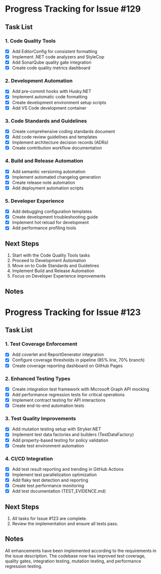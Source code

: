 
# Progress Tracking for Issue #129

## Task List

### 1. Code Quality Tools
- [x] Add EditorConfig for consistent formatting
- [x] Implement .NET code analyzers and StyleCop
- [x] Add SonarQube quality gate integration
- [x] Create code quality metrics dashboard

### 2. Development Automation
- [x] Add pre-commit hooks with Husky.NET
- [x] Implement automatic code formatting
- [x] Create development environment setup scripts
- [x] Add VS Code development container

### 3. Code Standards and Guidelines
- [x] Create comprehensive coding standards document
- [x] Add code review guidelines and templates
- [x] Implement architecture decision records (ADRs)
- [x] Create contribution workflow documentation

### 4. Build and Release Automation
- [x] Add semantic versioning automation
- [x] Implement automated changelog generation
- [x] Create release note automation
- [x] Add deployment automation scripts

### 5. Developer Experience
- [x] Add debugging configuration templates
- [x] Create development troubleshooting guide
- [x] Implement hot reload for development
- [x] Add performance profiling tools

## Next Steps

1. Start with the Code Quality Tools tasks
2. Proceed to Development Automation
3. Move on to Code Standards and Guidelines
4. Implement Build and Release Automation
5. Focus on Developer Experience improvements

## Notes

# Progress Tracking for Issue #123

## Task List

### 1. Test Coverage Enforcement
- [x] Add coverlet and ReportGenerator integration
- [x] Configure coverage thresholds in pipeline (85% line, 70% branch)
- [x] Create coverage reporting dashboard on GitHub Pages

### 2. Enhanced Testing Types
- [x] Create integration test framework with Microsoft Graph API mocking
- [x] Add performance regression tests for critical operations
- [x] Implement contract testing for API interactions
- [x] Create end-to-end automation tests

### 3. Test Quality Improvements
- [x] Add mutation testing setup with Stryker.NET
- [x] Implement test data factories and builders (TestDataFactory)
- [x] Add property-based testing for policy validation
- [x] Create test environment automation

### 4. CI/CD Integration
- [x] Add test result reporting and trending in GitHub Actions
- [x] Implement test parallelization optimization
- [x] Add flaky test detection and reporting
- [x] Create test performance monitoring
- [x] Add test documentation (TEST_EVIDENCE.md)

## Next Steps

1. All tasks for Issue #123 are complete.
2. Review the implementation and ensure all tests pass.

## Notes

All enhancements have been implemented according to the requirements in the issue description. The codebase now has improved test coverage, quality gates, integration testing, mutation testing, and performance regression testing.

